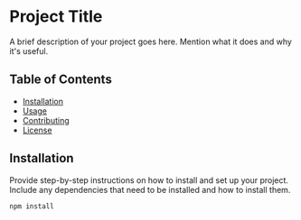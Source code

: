 # Project Title

A brief description of your project goes here. Mention what it does and why it's useful.

## Table of Contents

- [Installation](#installation)
- [Usage](#usage)
- [Contributing](#contributing)
- [License](#license)


## Installation


Provide step-by-step instructions on how to install and set up your project. Include any dependencies that need to be installed and how to install them.

```bash
npm install


